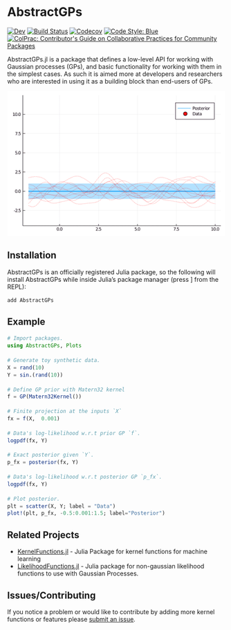 # AbstractGPs

[![Dev](https://img.shields.io/badge/docs-dev-blue.svg)](https://JuliaGaussianProcesses.github.io/AbstractGPs.jl/dev)
[![Build Status](https://travis-ci.com/JuliaGaussianProcesses/AbstractGPs.jl.svg?branch=master)](https://travis-ci.com/JuliaGaussianProcesses/AbstractGPs.jl)
[![Codecov](https://codecov.io/gh/JuliaGaussianProcesses/AbstractGPs.jl/branch/master/graph/badge.svg)](https://codecov.io/gh/JuliaGaussianProcesses/AbstractGPs.jl)
[![Code Style: Blue](https://img.shields.io/badge/code%20style-blue-4495d1.svg)](https://github.com/invenia/BlueStyle)
[![ColPrac: Contributor's Guide on Collaborative Practices for Community Packages](https://img.shields.io/badge/ColPrac-Contributor's%20Guide-blueviolet)](https://github.com/SciML/ColPrac)

AbstractGPs.jl is a package that defines a low-level API for working with Gaussian processes (GPs), and basic functionality for working with them in the simplest cases. As such it is aimed more at developers and researchers who are interested in using it as a building block than end-users of GPs.

![GP](gp.gif)

## Installation 

AbstractGPs is an officially registered Julia package, so the following will install AbstractGPs while inside Julia’s package manager (press ] from the REPL):

```julia
add AbstractGPs
```

## Example
```julia
# Import packages.
using AbstractGPs, Plots

# Generate toy synthetic data.
X = rand(10)
Y = sin.(rand(10))

# Define GP prior with Matern32 kernel
f = GP(Matern32Kernel())

# Finite projection at the inputs `X`
fx = f(X,  0.001)

# Data's log-likelihood w.r.t prior GP `f`. 
logpdf(fx, Y)

# Exact posterior given `Y`.
p_fx = posterior(fx, Y)

# Data's log-likelihood w.r.t posterior GP `p_fx`. 
logpdf(fx, Y)

# Plot posterior.
plt = scatter(X, Y; label = "Data")
plot!(plt, p_fx, -0.5:0.001:1.5; label="Posterior")

```


## Related Projects
- [KernelFunctions.jl](https://github.com/JuliaGaussianProcesses/KernelFunctions.jl/) -  Julia Package for kernel functions for machine learning 
- [LikelihoodFunctions.jl](https://github.com/JuliaGaussianProcesses/LikelihoodFunctions.jl/) - Julia package for non-gaussian likelihood functions to use with Gaussian Processes.


## Issues/Contributing

If you notice a problem or would like to contribute by adding more kernel functions or features please [submit an issue](https://github.com/JuliaGaussianProcesses/AbstractGPs.jl/issues).
